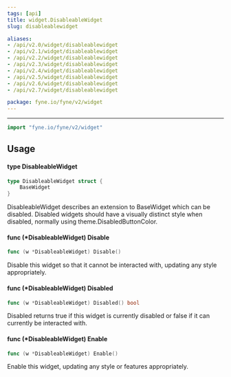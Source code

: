 ```yaml
---
tags: [api]
title: widget.DisableableWidget
slug: disableablewidget

aliases:
- /api/v2.0/widget/disableablewidget
- /api/v2.1/widget/disableablewidget
- /api/v2.2/widget/disableablewidget
- /api/v2.3/widget/disableablewidget
- /api/v2.4/widget/disableablewidget
- /api/v2.5/widget/disableablewidget
- /api/v2.6/widget/disableablewidget
- /api/v2.7/widget/disableablewidget

package: fyne.io/fyne/v2/widget
---
```



---
```go
import "fyne.io/fyne/v2/widget"
```

## Usage

#### type DisableableWidget

```go
type DisableableWidget struct {
	BaseWidget
}
```

DisableableWidget describes an extension to BaseWidget which can be disabled. Disabled widgets should have a visually distinct style when disabled, normally using theme.DisabledButtonColor.

#### func (*DisableableWidget) Disable

```go
func (w *DisableableWidget) Disable()
```
Disable this widget so that it cannot be interacted with, updating any style appropriately.

#### func (*DisableableWidget) Disabled

```go
func (w *DisableableWidget) Disabled() bool
```
Disabled returns true if this widget is currently disabled or false if it can currently be interacted with.

#### func (*DisableableWidget) Enable

```go
func (w *DisableableWidget) Enable()
```
Enable this widget, updating any style or features appropriately.
